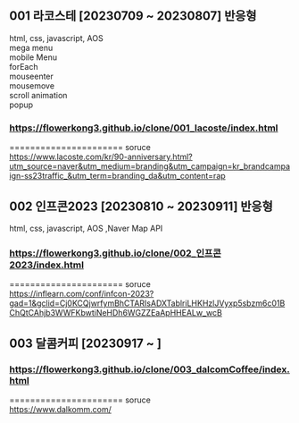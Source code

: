 ## 001 라코스테 [20230709 ~ 20230807] 반응형
html, css, javascript, AOS<br>
mega menu<br>
mobile Menu<br>
forEach<br>
mouseenter<br>
mousemove<br>
scroll animation<br>
popup<br>

### https://flowerkong3.github.io/clone/001_lacoste/index.html
======================
soruce<br>
https://www.lacoste.com/kr/90-anniversary.html?utm_source=naver&utm_medium=branding&utm_campaign=kr_brandcampaign-ss23traffic_&utm_term=branding_da&utm_content=rap



## 002 인프콘2023 [20230810 ~ 20230911] 반응형
html, css, javascript, AOS ,Naver Map API<br>

### https://flowerkong3.github.io/clone/002_인프콘2023/index.html
======================
soruce<br>
https://inflearn.com/conf/infcon-2023?gad=1&gclid=Cj0KCQjwrfymBhCTARIsADXTablriLHKHzlJVyxp5sbzm6c01BChQtCAhjb3WWFKbwtiNeHDh6WGZZEaApHHEALw_wcB

## 003 달콤커피 [20230917 ~ ]
### https://flowerkong3.github.io/clone/003_dalcomCoffee/index.html
======================
soruce<br>
https://www.dalkomm.com/
